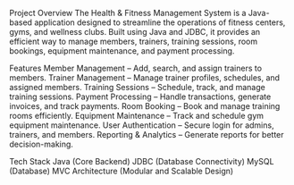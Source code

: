 Project Overview
The Health & Fitness Management System is a Java-based application designed to streamline the operations of fitness centers, gyms, and wellness clubs. Built using Java and JDBC, it provides an efficient way to manage members, trainers, training sessions, room bookings, equipment maintenance, and payment processing.

Features
Member Management – Add, search, and assign trainers to members.
Trainer Management – Manage trainer profiles, schedules, and assigned members.
Training Sessions – Schedule, track, and manage training sessions.
Payment Processing – Handle transactions, generate invoices, and track payments.
Room Booking – Book and manage training rooms efficiently.
Equipment Maintenance – Track and schedule gym equipment maintenance.
User Authentication – Secure login for admins, trainers, and members.
Reporting & Analytics – Generate reports for better decision-making.

Tech Stack
Java (Core Backend)
JDBC (Database Connectivity)
MySQL (Database)
MVC Architecture (Modular and Scalable Design)
